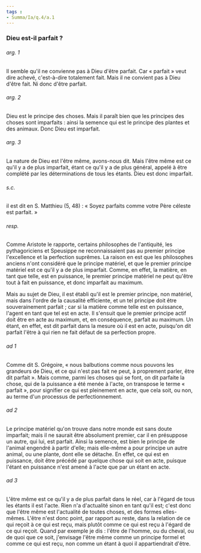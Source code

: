 ```yaml
---
tags : 
- Summa/Ia/q.4/a.1
---
```


### Dieu est-il parfait ?

###### arg. 1
Il semble qu'il ne convienne pas à Dieu d'être parfait. Car « parfait » veut dire achevé, c'est-à-dire totalement fait. Mais il ne convient pas à Dieu d'être fait. Ni donc d'être parfait. 

###### arg. 2
Dieu est le principe des choses. Mais il paraît bien que les principes des choses sont imparfaits : ainsi la semence qui est le principe des plantes et des animaux. Donc Dieu est imparfait. 

###### arg. 3
La nature de Dieu est l'être même, avons-nous dit. Mais l'être même est ce qu'il y a de plus imparfait, étant ce qu'il y a de plus général, appelé à être complété par les déterminations de tous les étants. Dieu est donc imparfait. 

###### s.c.
il est dit en S. Matthieu (5, 48) : « Soyez parfaits comme votre Père céleste est parfait. » 

###### resp.
Comme Aristote le rapporte, certains philosophes de l'antiquité, les pythagoriciens et Speusippe ne reconnaissaient pas au premier principe l'excellence et la perfection suprêmes. La raison en est que les philosophes anciens n'ont considéré que le principe matériel, et que le premier principe matériel est ce qu'il y a de plus imparfait. Comme, en effet, la matière, en tant que telle, est en puissance, le premier principe matériel ne peut qu'être tout à fait en puissance, et donc imparfait au maximum. 

Mais au sujet de Dieu, il est établi qu'il est le premier principe, non matériel, mais dans l'ordre de la causalité efficiente, et un tel principe doit être souverainement parfait ; car si la matière comme telle est en puissance, l'agent en tant que tel est en acte. Il s'ensuit que le premier principe actif doit être en acte au maximum, et, en conséquence, parfait au maximum. Un étant, en effet, est dit parfait dans la mesure où il est en acte, puisqu'on dit parfait l'être à qui rien ne fait défaut de sa perfection propre. 

###### ad 1
Comme dit S. Grégoire, « nous balbutions comme nous pouvons les grandeurs de Dieu, et ce qui n'est pas fait ne peut, à proprement parler, être dit parfait ». Mais comme, parmi les choses qui se font, on dit parfaite la chose, qui de la puissance a été menée à l'acte, on transpose le terme « parfait », pour signifier ce qui est pleinement en acte, que cela soit, ou non, au terme d'un processus de perfectionnement. 

###### ad 2
Le principe matériel qu'on trouve dans notre monde est sans doute imparfait; mais il ne saurait être absolument premier, car il en présuppose un autre, qui lui, est parfait. Ainsi la semence, est bien le principe de l'animal engendré à partir d'elle; mais elle-même a pour principe un autre animal, ou une plante, dont elle se détache. En effet, ce qui est en puissance, doit être précédé par quelque chose qui soit en acte, puisque l'étant en puissance n'est amené à l'acte que par un étant en acte. 

###### ad 3
L'être même est ce qu'il y a de plus parfait dans le réel, car à l'égard de tous les étants il est l'acte. Rien n'a d'actualité sinon en tant qu'il est; c'est donc que l'être même est l'actualité de toutes choses, et des formes elles-mêmes. L'être n'est donc point, par rapport au reste, dans la relation de ce qui reçoit à ce qui est reçu, mais plutôt comme ce qui est reçu à l'égard de ce qui reçoit. Quand par exemple je dis : l'être de l'homme, ou du cheval, ou de quoi que ce soit, j'envisage l'être même comme un principe formel et comme ce qui est reçu, non comme un étant à quoi il appartiendrait d'être. 



